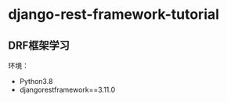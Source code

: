 # django-rest-framework-tutorial

## DRF框架学习  

环境：  

- Python3.8  
- djangorestframework==3.11.0  
